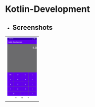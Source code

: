 # Kotlin-Development

<ul><li><h2>Screenshots</h2></li></ul>
<table style="width:100%">
<tr>
<td><img src = "https://github.com/rakhi8939/Kotlin-Development/blob/Calculator/img/image1.jpg" height= "200px" ></td>
</tr>
</table>

